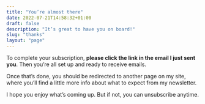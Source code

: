```yaml
---
title: "You’re almost there"
date: 2022-07-21T14:58:32+01:00
draft: false
description: "It’s great to have you on board!"
slug: "thanks"
layout: "page"
---
```


To complete your subscription, **please click the link in the email I just sent you**. Then you’re all set up and ready to receive emails.

Once that’s done, you should be redirected to another page on my site, where you’ll find a little more info about what to expect from my newsletter.

I hope you enjoy what’s coming up. But if not, you can unsubscribe anytime.

